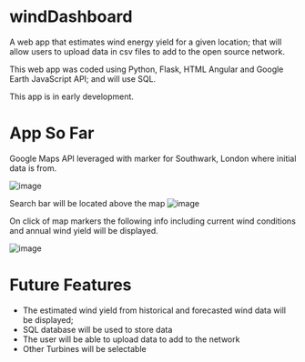 # windDashboard
A web app that estimates wind energy yield for a given location; that will allow users to upload data in csv files to add to the open source network.  

This web app was coded using Python, Flask, HTML Angular and Google Earth JavaScript API; and will use SQL.    

This app is in early development.

# App So Far
Google Maps API leveraged with marker for Southwark, London where initial data is from.

![image](https://user-images.githubusercontent.com/76686112/123712150-a79a3900-d869-11eb-9aac-26d6b52f4bae.png)

Search bar will be located above the map 
![image](https://user-images.githubusercontent.com/76686112/118772183-5b77d400-b87b-11eb-9fa0-9fb4eb48ac2c.png)

On click of map markers the following info including current wind conditions and annual wind yield will be displayed.

![image](https://user-images.githubusercontent.com/76686112/119239941-89436e00-bb44-11eb-82dc-d9717da21daa.png)


# Future Features
* The estimated wind yield from historical and forecasted wind data will be displayed; 
* SQL database will be used to store data
* The user will be able to upload data to add to the network
* Other Turbines will be selectable


